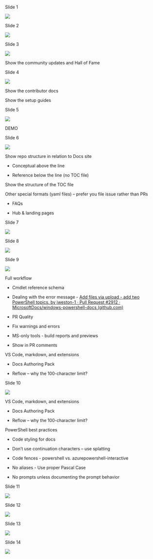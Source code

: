 Slide 1

![](media/image1.emf)

Slide 2

![](media/image2.emf)

Slide 3

![](media/image3.emf)

Show the community updates and Hall of Fame

Slide 4

![](media/image4.emf)

Show the contributor docs

Show the setup guides

Slide 5

![](media/image5.emf)

DEMO

Slide 6

![](media/image6.emf)

Show repo structure in relation to Docs site

- Conceptual above the line

- Reference below the line (no TOC file)

Show the structure of the TOC file

Other special formats (yaml files) – prefer you file issue rather than
PRs

- FAQs

- Hub & landing pages

Slide 7

![](media/image7.emf)

Slide 8

![](media/image8.emf)

Slide 9

![](media/image9.emf)

Full workflow

- Cmdlet reference schema

- Dealing with the error message - <u>Add files via upload - add two
  PowerShell topics. by jweston-1 · Pull Request \#2912 ·
  MicrosoftDocs/windows-powershell-docs (github.com)</u>

- PR Quality

- Fix warnings and errors

- MS-only tools - build reports and previews

- Show in PR comments

VS Code, markdown, and extensions

- Docs Authoring Pack

- Reflow – why the 100-character limit?

Slide 10

![](media/image10.emf)

VS Code, markdown, and extensions

- Docs Authoring Pack

- Reflow – why the 100-character limit?

PowerShell best practices

- Code styling for docs

- Don’t use continuation characters – use splatting

- Code fences - powershell vs. azurepowershell-interactive

- No aliases - Use proper Pascal Case

- No prompts unless documenting the prompt behavior

Slide 11

![](media/image11.emf)

Slide 12

![](media/image12.emf)

Slide 13

![](media/image13.emf)

Slide 14

![](media/image14.emf)
